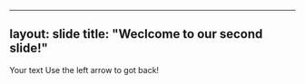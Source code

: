 ---
layout: slide
title: "Weclcome to our second slide!"
----
Your text
Use the left arrow to got back!
